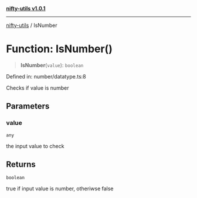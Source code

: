 [**nifty-utils v1.0.1**](../README.md)

***

[nifty-utils](../globals.md) / IsNumber

# Function: IsNumber()

> **IsNumber**(`value`): `boolean`

Defined in: number/datatype.ts:8

Checks if value is number

## Parameters

### value

`any`

the input value to check

## Returns

`boolean`

true if input value is number, otheriwse false
